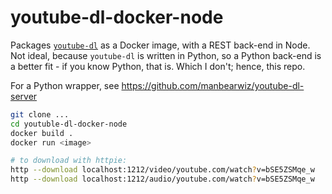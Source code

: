 # youtube-dl-docker-node

Packages [`youtube-dl`]() as a Docker image, with a REST back-end in Node. Not
ideal, because `youtube-dl` is written in Python, so a Python back-end is a
better fit - if you know Python, that is. Which I don't; hence, this repo.

For a Python wrapper, see https://github.com/manbearwiz/youtube-dl-server

```sh
git clone ...
cd youtuble-dl-docker-node
docker build .
docker run <image>

# to download with httpie:
http --download localhost:1212/video/youtube.com/watch?v=bSE5ZSMqe_w
http --download localhost:1212/audio/youtube.com/watch?v=bSE5ZSMqe_w
```
